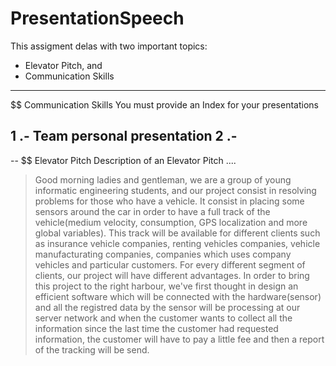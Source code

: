 PresentationSpeech
==================
This assigment delas with two important topics:
- Elevator Pitch, and
- Communication Skills


---
$$ Communication Skills
You must provide an Index for your presentations

1 .- Team personal presentation
2 .-
-

--
$$ Elevator Pitch
Description of an Elevator Pitch ....

> Good morning ladies and gentleman, we are a group of young informatic engineering students, and our project consist in resolving problems for those who have a vehicle. It consist in placing some sensors around the car in order to have a full track of the vehicle(medium velocity, consumption, GPS localization and more global variables). This track will be available for different clients such as insurance vehicle companies, renting vehicles companies, vehicle manufacturating companies, companies which uses company vehicles and particular customers. For every different segment of clients, our project will have different advantages.
In order to bring this project to the right harbour, we've first thought in design an efficient software which will be connected with the hardware(sensor) and all the registred data by the sensor will be processing at our server network and when the customer wants to collect all the information since the last time the customer had requested information,
the customer will have to pay a little fee and then a report of the tracking will be send.
